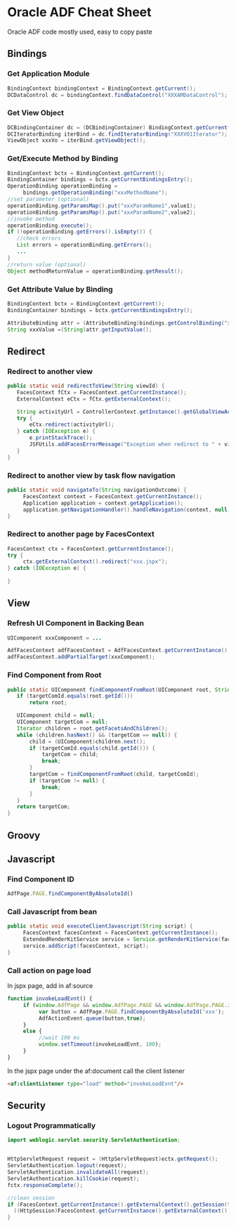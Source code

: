 # Oracle ADF Cheat Sheet

Oracle ADF code mostly used, easy to copy paste

## Bindings

### Get Application Module
```java
BindingContext bindingContext = BindingContext.getCurrent(); 
DCDataControl dc = bindingContext.findDataControl("XXXAMDataControl");
```
### Get View Object
```java
DCBindingContainer dc = (DCBindingContainer) BindingContext.getCurrent().getCurrentBindingsEntry();
DCIteratorBinding iterBind = dc.findIteratorBinding("XXXVO1Iterator");
ViewObject xxxVo = iterBind.getViewObject();
```
### Get/Execute Method by Binding  
```java
BindingContext bctx = BindingContext.getCurrent();
BindingContainer bindings = bctx.getCurrentBindingsEntry();
OperationBinding operationBinding = 
     bindings.getOperationBinding("xxxMethodName");
//set parameter (optional)
operationBinding.getParamsMap().put("xxxParamName1",value1);
operationBinding.getParamsMap().put("xxxParamName2",value2);
//invoke method
operationBinding.execute();
if (!operationBinding.getErrors().isEmpty()) {
   //check errors
   List errors = operationBinding.getErrors();
   ...
}
//return value (optional)
Object methodReturnValue = operationBinding.getResult();
```

### Get Attribute Value by Binding  
```java
BindingContext bctx = BindingContext.getCurrent();
BindingContainer bindings = bctx.getCurrentBindingsEntry();

AttributeBinding attr = (AttributeBinding)bindings.getControlBinding("xxxValue");
String xxxValue =(String)attr.getInputValue();

```

## Redirect

### Redirect to another view
```java
public static void redirectToView(String viewId) {
   FacesContext fCtx = FacesContext.getCurrentInstance();
   ExternalContext eCtx = fCtx.getExternalContext();

   String activityUrl = ControllerContext.getInstance().getGlobalViewActivityURL(viewId);
   try {
       eCtx.redirect(activityUrl);
   } catch (IOException e) {
       e.printStackTrace();
       JSFUtils.addFacesErrorMessage("Exception when redirect to " + viewId);
   }
}
```

### Redirect to another view by task flow navigation
```java
public static void navigateTo(String navigationOutcome) {
     FacesContext context = FacesContext.getCurrentInstance();
     Application application = context.getApplication();
     application.getNavigationHandler().handleNavigation(context, null, navigationOutcome);
}
```

### Redirect to another page by FacesContext
```java
FacesContext ctx = FacesContext.getCurrentInstance();
try {
     ctx.getExternalContext().redirect("xxx.jspx");
} catch (IOException e) {
     
}
```

## View

### Refresh UI Component in Backing Bean

```java
UIComponent xxxComponent = ...

AdfFacesContext adfFacesContext = AdfFacesContext.getCurrentInstance();
adfFacesContext.addPartialTarget(xxxComponent);
```

### Find Component from Root
```java
public static UIComponent findComponentFromRoot(UIComponent root, String targetComId) {
   if (targetComId.equals(root.getId()))
       return root;

   UIComponent child = null;
   UIComponent targetCom = null;
   Iterator children = root.getFacetsAndChildren();
   while (children.hasNext() && (targetCom == null)) {
       child = (UIComponent)children.next();
       if (targetComId.equals(child.getId())) {
           targetCom = child;
           break;
       }
       targetCom = findComponentFromRoot(child, targetComId);
       if (targetCom != null) {
           break;
       }
   }
   return targetCom;
}

```

## Groovy

## Javascript

### Find Component ID 
``` javascript
AdfPage.PAGE.findComponentByAbsoluteId()
```

### Call Javascript from bean
```java
public static void executeClientJavascript(String script) {
     FacesContext facesContext = FacesContext.getCurrentInstance();
     ExtendedRenderKitService service = Service.getRenderKitService(facesContext, ExtendedRenderKitService.class);
     service.addScript(facesContext, script);
}
```
### Call action on page load

In jspx page, add in af:source
```javascript
function invokeLoadEvnt() {
     if (window.AdfPage && window.AdfPage.PAGE && window.AdfPage.PAGE.isSynchronizedWithServer()) {
          var button = AdfPage.PAGE.findComponentByAbsoluteId('xxx');
          AdfActionEvent.queue(button,true);
     }
     else {
          //wait 100 ms
          window.setTimeout(invokeLoadEvnt, 100);
     }
}
```
In the jspx page under the af:document call the client listener
```html
<af:clientListener type="load" method="invokeLoadEvnt"/>
```

## Security

### Logout Programmatically
```java
import weblogic.servlet.security.ServletAuthentication;


HttpServletRequest request = (HttpServletRequest)ectx.getRequest();  
ServletAuthentication.logout(request);  
ServletAuthentication.invalidateAll(request);   
ServletAuthentication.killCookie(request);  
fctx.responseComplete();  

//clean session
if (FacesContext.getCurrentInstance().getExternalContext().getSession(false) != null) {
  ((HttpSession)FacesContext.getCurrentInstance().getExternalContext().getSession(false)).invalidate();
}
```
